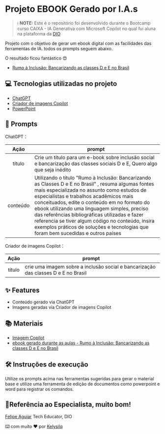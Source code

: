 # Projeto EBOOK Gerado por I.A.s


 > ℹ️ **NOTE:** Este é o repositório foi desenvolvido durante o Bootcamp curso CAIXA - IA Generativa com Microsoft Copilot no qual fui aluna na plataforma da [DIO](https://dio.me)

Projeto com o objetivo de gerar um ebook digital com as facilidades das ferramentas de IA. todos os prompts
seguem abaixo.

O resultado ficou fantástico 😍
- [Rumo à Inclusão: Bancarizando as classes D e E no Brasil](https://github.com/Kelysilq/e-book-IA-/blob/main/Rumo%20%C3%A0%20Inclus%C3%A3o%20Bancarizando%20as%20classes%20D%20e%20E%20no%20Brasil.pdf)

## 💻 Tecnologias utilizadas no projeto

- [ChatGPT](https://chat.openai.com/) 
- [ Criador de imagens Copilot](https://copilot.microsoft.com/images/create?cc=st&msockid=3513dbe3604c66de2bd9ce95612e6713])
- [PowerPoint](https://www.microsoft.com/en/microsoft-365/powerpoint)

## 🧠 Prompts


ChatGPT：

|   Ação   | prompt                                                                                                                                                                                                                                                                         |
| :------: | ------------------------------------------------------------------------------------------------------------------------------------------------------------------------------------------------------------------------------------------------------------------------------ |
|  título  | Crie um título para um e-book sobre inclusão social e bancarização das classes sociais D e E, Quero algo que seja inédito                       |
| conteúdo | Utilizando o título "Rumo à Inclusão: Bancarizando as Classes D e E no Brasil" , resuma algumas fontes mais especializada no assunto como estudos de especialistas e trabalhos acadêmicos mais conceituados, edite o conteúdo em no formato do ebook utilizando uma linguagem simples, preciso das referências bibliográficas utilizadas e fazer referencia se tiver algum código no conteúdo, insira exemplos práticos de soluções e tecnologias que foram bem sucedidas e outros países

Criador de imagens Copilot：

|  Ação  | prompt                                                                                 |
| :----: | -------------------------------------------------------------------------------------- |
| título | crie uma imagem sobre a inclusão social e bancarização das classes D e E no Brasil |

## ✨ Features

- Conteúdo gerado via ChatGPT
- Imagens geradas via Criador de imagens Copilot

## 📚 Materiais

- [Imagem Copilot](https://copilot.microsoft.com/images/create/crie-uma-imagem-sobre-inclusc3a3o-financeira-e-social/1-67883eeb1c014789be334e505443ee56?id=48naez3%2bj4qPkWWFefv%2byA%3d%3d&view=detailv2&idpp=genimg&thId=OIG3.pTjYEmrUiYQk6ekmbgyy&skey=0TL5s8nOdRgb7KxSfnLnMgU9HeihxM2YfEd1UeKpi9k&FORM=GCRIDP)
- [ebook gerado durante as aulas - Rumo à Inclusão: Bancarizando as classes D e E no Brasil](https://github.com/Kelysilq/e-book-IA-/blob/main/Rumo%20%C3%A0%20Inclus%C3%A3o%20Bancarizando%20as%20classes%20D%20e%20E%20no%20Brasil.pdf)

## 🛠️ Instruções de execução

Utilize os prompts acima nas ferramentas sugeridas para gerar o material base e utilize uma ferramenta de edição de documentos como powerpoint e word para registrar os comandos.

## 🔦Referência ao Especialista, muito bom!
[Felipe Aguiar](https://github.com/felipeAguiarCode/prompts-recipe-to-create-a-ebook)
Tech Educator, DIO

⌨️ com muito ❤️ por [Kelysilq](https://github.com/Kelysilq)
